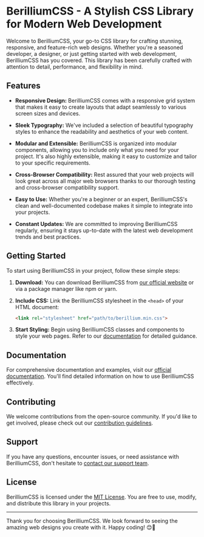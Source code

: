 # BerilliumCSS - A Stylish CSS Library for Modern Web Development

Welcome to BerilliumCSS, your go-to CSS library for crafting stunning, responsive, and feature-rich web designs. Whether you're a seasoned developer, a designer, or just getting started with web development, BerilliumCSS has you covered. This library has been carefully crafted with attention to detail, performance, and flexibility in mind.

## Features

- **Responsive Design:** BerilliumCSS comes with a responsive grid system that makes it easy to create layouts that adapt seamlessly to various screen sizes and devices.

- **Sleek Typography:** We've included a selection of beautiful typography styles to enhance the readability and aesthetics of your web content.

- **Modular and Extensible:** BerilliumCSS is organized into modular components, allowing you to include only what you need for your project. It's also highly extensible, making it easy to customize and tailor to your specific requirements.

- **Cross-Browser Compatibility:** Rest assured that your web projects will look great across all major web browsers thanks to our thorough testing and cross-browser compatibility support.

- **Easy to Use:** Whether you're a beginner or an expert, BerilliumCSS's clean and well-documented codebase makes it simple to integrate into your projects.

- **Constant Updates:** We are committed to improving BerilliumCSS regularly, ensuring it stays up-to-date with the latest web development trends and best practices.

## Getting Started

To start using BerilliumCSS in your project, follow these simple steps:

1. **Download:** You can download BerilliumCSS from [our official website](https://berilliumcss.com) or via a package manager like npm or yarn.

2. **Include CSS:** Link the BerilliumCSS stylesheet in the `<head>` of your HTML document:

   ```html
   <link rel="stylesheet" href="path/to/berillium.min.css">
   ```

3. **Start Styling:** Begin using BerilliumCSS classes and components to style your web pages. Refer to our [documentation](https://berilliumcss.com/docs) for detailed guidance.

## Documentation

For comprehensive documentation and examples, visit our [official documentation](https://berilliumcss.com/docs). You'll find detailed information on how to use BerilliumCSS effectively.

## Contributing

We welcome contributions from the open-source community. If you'd like to get involved, please check out our [contribution guidelines](https://github.com/berilliumcss/contributing).

## Support

If you have any questions, encounter issues, or need assistance with BerilliumCSS, don't hesitate to [contact our support team](https://berilliumcss.com/support).

## License

BerilliumCSS is licensed under the [MIT License](https://opensource.org/licenses/MIT). You are free to use, modify, and distribute this library in your projects.

---

Thank you for choosing BerilliumCSS. We look forward to seeing the amazing web designs you create with it. Happy coding! 😊🚀